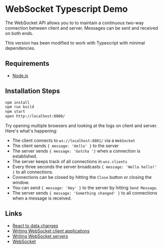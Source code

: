 # WebSocket Typescript Demo

The WebSocket API allows you to to maintain a continuous two-way connection between client and server.
Messages can be sent and received on both ends.

This version has been modified to work with Typescript with minimal dependencies.

## Requirements

* [Node.js](http://nodejs.org/)

## Installation Steps

```bash
npm install
npm run build
npm start
open http://localhost:8080/
```

Try opening multiple browsers and looking at the logs on client and server.
Here's what's happening:

- The client connects to `ws://localhost:8081/` via a `WebSocket`
- The client sends `{ message: 'Hello' }` to the server
- The server sends `{ message: 'Gotcha '}` when a connection is established.
- The server keeps track of all connections in `wss.clients`
- Every three seconds the server broadcasts `{ message: 'Hello hello!' }` to all connections.
- Connections can be closed by hitting the `Close` button or closing the window.
- You can send `{ message: 'Hey' }` to the server by hitting `Send Message`.
- The server sends `{ message: 'Something changed' }` to all connections when a message is received.

## Links

- [React to data changes](http://rauchg.com/2014/7-principles-of-rich-web-applications/#react-to-data-changes)
- [Writing WebSocket client applications](https://developer.mozilla.org/en-US/docs/Web/API/WebSockets_API/Writing_WebSocket_client_applications)
- [Writing WebSocket servers](https://developer.mozilla.org/en-US/docs/Web/API/WebSockets_API/Writing_WebSocket_servers)
- [WebSocket](https://developer.mozilla.org/en-US/docs/Web/API/WebSocket)
